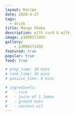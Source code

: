 ```yaml
---
layout: Recipe
date: 2020-4-27
tags:
  - drink
title: Mango Shake
description: with curd & milk
image: p3890171492
gallery:
    - p3890171492
featured: true
popular: true
food: true

# prep_time: 10 mins
# cook_time: 10 mins
# passive_time: 0 mins

# ingredients:
#   - rice
#   - juice of 1 lemon
#   - ground nuts
#   - coconut-oil
---
```







